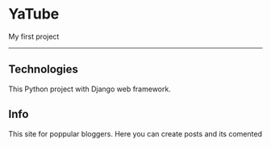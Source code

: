 # YaTube
My first project
***
## Technologies
This Python project with Django web framework.
## Info
This site for poppular bloggers. Here you can create posts and its comented


